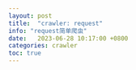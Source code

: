```yaml
---
layout: post
title:  "crawler: request"
info: "request简单爬虫"
date:   2023-06-28 10:17:00 +0800
categories: crawler
toc: true
---
```


